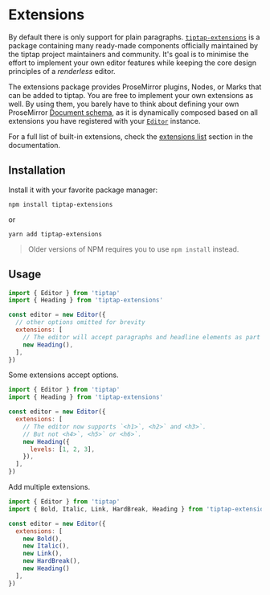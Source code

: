 # Extensions
By default there is only support for plain paragraphs. [`tiptap-extensions`](https://www.npmjs.com/package/tiptap-extensions) is a package containing many ready-made components officially maintained by the tiptap project maintainers and community. It's goal is to minimise the effort to implement your own editor features while keeping the core design principles of a *renderless* editor.

The extensions package provides ProseMirror plugins, Nodes, or Marks that can be added to tiptap. You are free to implement your own extensions as well. By using them, you barely have to think about defining your own ProseMirror [Document schema](https://prosemirror.net/docs/guide/#schema), as it is dynamically composed based on all extensions you have registered with your [`Editor`](../api/classes.md#editor) instance.

For a full list of built-in extensions, check the [extensions list](../api/extensions.md) section in the documentation.

## Installation
Install it with your favorite package manager:

```
npm install tiptap-extensions
```

or

```
yarn add tiptap-extensions
```

> Older versions of NPM requires you to use `npm install` instead.

## Usage

```js
import { Editor } from 'tiptap'
import { Heading } from 'tiptap-extensions'

const editor = new Editor({
  // other options omitted for brevity
  extensions: [
    // The editor will accept paragraphs and headline elements as part of its document schema.
    new Heading(),
  ],
})
```

Some extensions accept options.

```js
import { Editor } from 'tiptap'
import { Heading } from 'tiptap-extensions'

const editor = new Editor({
  extensions: [
    // The editor now supports `<h1>`, <h2>` and <h3>`.
    // But not <h4>`, <h5>` or <h6>`.
    new Heading({
      levels: [1, 2, 3],
    }),
  ],
})
```

Add multiple extensions.

```js
import { Editor } from 'tiptap'
import { Bold, Italic, Link, HardBreak, Heading } from 'tiptap-extensions'

const editor = new Editor({
  extensions: [
    new Bold(),
    new Italic(),
    new Link(),
    new HardBreak(),
    new Heading()
  ],
})
```
